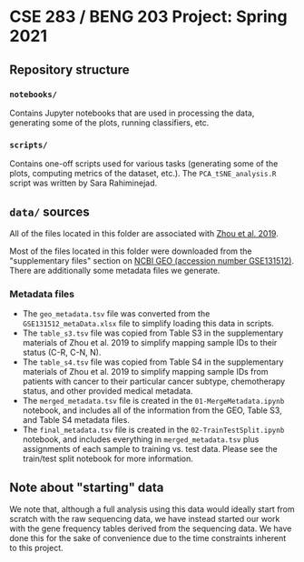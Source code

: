 # CSE 283 / BENG 203 Project: Spring 2021

## Repository structure

### `notebooks/`

Contains Jupyter notebooks that are used in processing the data, generating
some of the plots, running classifiers, etc.

### `scripts/`

Contains one-off scripts used for various tasks (generating some of the plots,
computing metrics of the dataset, etc.). The `PCA_tSNE_analysis.R` script was
written by Sara Rahiminejad.

## `data/` sources

All of the files located in this folder are associated with
[Zhou et al. 2019](https://www.pnas.org/content/116/38/19200).

Most of the files located in this folder were
downloaded from the "supplementary files" section on
[NCBI GEO (accession number GSE131512)](https://www.ncbi.nlm.nih.gov/geo/query/acc.cgi?acc=GSE131512). There are additionally some metadata files we generate.

### Metadata files

- The `geo_metadata.tsv` file was converted from the `GSE131512_metaData.xlsx`
  file to simplify loading this data in scripts.
- The `table_s3.tsv` file was copied from Table S3 in the supplementary
  materials of Zhou et al. 2019 to simplify mapping sample IDs to their status
  (C-R, C-N, N).
- The `table_s4.tsv` file was copied from Table S4 in the supplementary
  materials of Zhou et al. 2019 to simplify mapping sample IDs from patients
  with cancer to their particular cancer subtype, chemotherapy status, and
  other provided medical metadata.
- The `merged_metadata.tsv` file is created in the `01-MergeMetadata.ipynb`
  notebook, and includes all of the information from the GEO, Table S3, and
  Table S4 metadata files.
- The `final_metadata.tsv` file is created in the `02-TrainTestSplit.ipynb`
  notebook, and includes everything in `merged_metadata.tsv` plus assignments
  of each sample to training vs. test data. Please see the train/test split
  notebook for more information.

## Note about "starting" data

We note that, although a full analysis using this data would ideally start from
scratch with the raw sequencing data, we have instead started our work with the
gene frequency tables derived from the sequencing data. We have done this for
the sake of convenience due to the time constraints inherent to this project.
